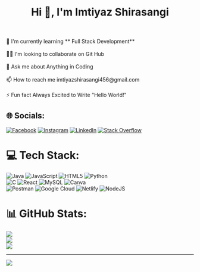 
<h1 align="center">Hi 👋, I'm Imtiyaz Shirasangi</h1><br><br>🧠 I'm currently learning ** Full Stack Development**<br><br>👯‍♀️ I'm looking to collaborate on Git Hub<br><br>💬 Ask me about Anything in Coding<br><br>📫 How to reach me imtiyazshirasangi456@gmail.com <br><br>⚡ Fun fact Always Excited to Write "Hello World!"


## 🌐 Socials:
[![Facebook](https://img.shields.io/badge/Facebook-%231877F2.svg?logo=Facebook&logoColor=white)](https://facebook.com/https://www.facebook.com/https://www.facebook.com/imtiyaz.shirasangi.9/) [![Instagram](https://img.shields.io/badge/Instagram-%23E4405F.svg?logo=Instagram&logoColor=white)](https://instagram.com/soul_imtiyazzz) [![LinkedIn](https://img.shields.io/badge/LinkedIn-%230077B5.svg?logo=linkedin&logoColor=white)](https://linkedin.com/in/imtiyaz-shirasangi-22983b223) [![Stack Overflow](https://img.shields.io/badge/-Stackoverflow-FE7A16?logo=stack-overflow&logoColor=white)](https://stackoverflow.com/users/imtiyaz-shirasangi) 

# 💻 Tech Stack:
![Java](https://img.shields.io/badge/java-%23ED8B00.svg?style=plastic&logo=java&logoColor=white) ![JavaScript](https://img.shields.io/badge/javascript-%23323330.svg?style=plastic&logo=javascript&logoColor=%23F7DF1E) ![HTML5](https://img.shields.io/badge/html5-%23E34F26.svg?style=plastic&logo=html5&logoColor=white) ![Python](https://img.shields.io/badge/python-3670A0?style=plastic&logo=python&logoColor=ffdd54) <br> ![C](https://img.shields.io/badge/c-%2300599C.svg?style=plastic&logo=c&logoColor=white) 
![React](https://img.shields.io/badge/react-%2320232a.svg?style=plastic&logo=react&logoColor=%2361DAFB) 
![MySQL](https://img.shields.io/badge/mysql-%2300f.svg?style=plastic&logo=mysql&logoColor=white) ![Canva](https://img.shields.io/badge/Canva-%2300C4CC.svg?style=plastic&logo=Canva&logoColor=white) <br> ![Postman](https://img.shields.io/badge/Postman-FF6C37?style=plastic&logo=postman&logoColor=white) ![Google Cloud](https://img.shields.io/badge/Google%20Cloud-%234285F4.svg?style=plastic&logo=google-cloud&logoColor=white) ![Netlify](https://img.shields.io/badge/netlify-%23000000.svg?style=plastic&logo=netlify&logoColor=#00C7B7) ![NodeJS](https://img.shields.io/badge/node.js-6DA55F?style=plastic&logo=node.js&logoColor=white)
# 📊 GitHub Stats:
![](https://github-readme-stats.vercel.app/api?username=imtiyaz-github&theme=dark&hide_border=false&include_all_commits=false&count_private=false)<br/>
![](https://github-readme-streak-stats.herokuapp.com/?user=imtiyaz-github&theme=dark&hide_border=false)<br/>
![](https://github-readme-stats.vercel.app/api/top-langs/?username=imtiyaz-github&theme=dark&hide_border=false&include_all_commits=false&count_private=false&layout=compact)

---
[![](https://visitcount.itsvg.in/api?id=imtiyaz-github&icon=0&color=0)](https://visitcount.itsvg.in)

<!-- Proudly created with GPRM ( https://gprm.itsvg.in ) -->
